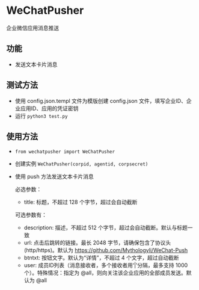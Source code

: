 # WeChatPusher

企业微信应用消息推送

## 功能

+ 发送文本卡片消息

## 测试方法

+ 使用 config.json.templ 文件为模版创建 config.json 文件，填写企业ID、企业应用ID、应用的凭证密钥
+ 运行 ``python3 test.py``

## 使用方法

+ ``from wechatpusher import WeChatPusher``
+ 创建实例 ``WeChatPusher(corpid, agentid, corpsecret)``
+ 使用 push 方法发送文本卡片消息
  
  必选参数：
  + title: 标题，不超过 128 个字节，超过会自动截断
  
  可选参数有：
  + description: 描述，不超过 512 个字节，超过会自动截断。默认与标题一致
  + url: 点击后跳转的链接。最长 2048 字节，请确保包含了协议头(http/https)。默认为 https://github.com/Mythologyli/WeChat-Push
  + btntxt: 按钮文字。默认为“详情”，不超过 4 个文字，超过自动截断
  + user: 成员ID列表（消息接收者，多个接收者用‘|’分隔，最多支持 1000 个）。特殊情况：指定为 @all，则向关注该企业应用的全部成员发送。默认为 @all